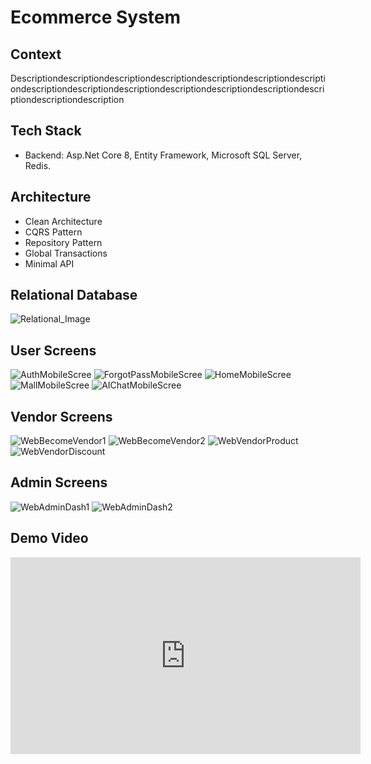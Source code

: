 # Ecommerce System

## Context
Descriptiondescriptiondescriptiondescriptiondescriptiondescriptiondescriptiondescriptiondescriptiondescriptiondescriptiondescriptiondescriptiondescriptiondescriptiondescription

## Tech Stack
- Backend: Asp.Net Core 8, Entity Framework, Microsoft SQL Server, Redis.

## Architecture
- Clean Architecture
- CQRS Pattern
- Repository Pattern
- Global Transactions
- Minimal API

## Relational Database
![Relational_Image](./items/ProjectInfor/Image/RelationalDB.png)

## User Screens
![AuthMobileScree](./items/ProjectInfor/Image/Auth.png)
![ForgotPassMobileScree](./items/ProjectInfor/Image/ForgotPass.png)
![HomeMobileScree](./items/ProjectInfor/Image/Home.png)
![MallMobileScree](./items/ProjectInfor/Image/Mall.png)
![AIChatMobileScree](./items/ProjectInfor/Image/AIChat.png)

## Vendor Screens
![WebBecomeVendor1](./items/ProjectInfor/Image/WebBecomeVendor1.png)
![WebBecomeVendor2](./items/ProjectInfor/Image/WebBecomeVendor2.png)
![WebVendorProduct](./items/ProjectInfor/Image/WebVendorProduct.png)
![WebVendorDiscount](./items/ProjectInfor/Image/WebVendorDiscount.png)

## Admin Screens
![WebAdminDash1](./items/ProjectInfor/Image/WebAdminDash1.png)
![WebAdminDash2](./items/ProjectInfor/Image/WebAdminDash2.png)

## Demo Video
<iframe width="560" height="315" src="https://www.youtube.com/embed/xojdwtRskxo"
frameborder="0" allow="accelerometer; autoplay; clipboard-write; encrypted-media; gyroscope; picture-in-picture" allowfullscreen></iframe>
